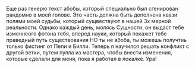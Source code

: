 Еще раз генерю текст абобы, который специально был сгенирован рандомно в моей голове.
Это часть должна быть дополнена квази полями моей судьбы, который сущвествуют в нашей 3х мерной реальности.
Однако каждый день, молясь Сущности, он выдаст тебе изменнеого фотона тебя, вперед науки, который покажет тебе праведный путь существования
НО ты не абоба, ты можешь получтиь только фистинг от Пепи и Билли. Теперь я научился решать конфликт с другой ветки, путем пулла из мастера, чтобы внести изменения, которые сделали для меня, пока я работал в локалке. Ура!
